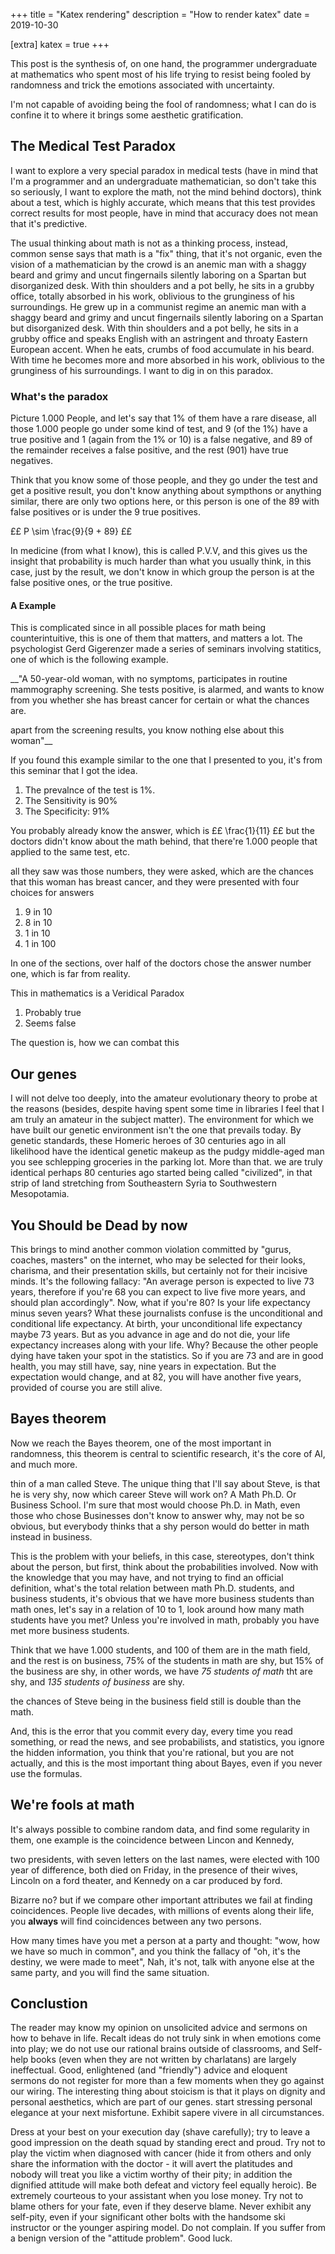 +++
title = "Katex rendering"
description = "How to render katex"
date = 2019-10-30

[extra]
katex = true
+++


This post is the synthesis of, on one hand, the programmer undergraduate at
mathematics who spent most of his life trying to resist being fooled by
randomness and trick the emotions associated with uncertainty.

I'm not capable of avoiding being the fool of randomness; what I can do is
confine it to where it brings some aesthetic gratification.

## The Medical Test Paradox

I want to explore a very special paradox in medical tests (have in mind that I'm
a programmer and an undergraduate mathematician, so don't take this so seriously, I
want to explore the math, not the mind behind doctors), think about a test,
which is highly accurate, which means that this test provides correct results
for most people, have in mind that accuracy does not mean that it's predictive.

The usual thinking about math is not as a thinking process, instead, common sense
says that math is a "fix" thing, that it's not organic, even the vision of a
mathematician by the crowd is an anemic man with a shaggy beard and grimy and
uncut fingernails silently laboring on a Spartan but disorganized desk. With
thin shoulders and a pot belly, he sits in a grubby office, totally absorbed in
his work, oblivious to the grunginess of his surroundings. He grew up in a
communist regime an anemic man with a shaggy beard and grimy and uncut
fingernails silently laboring on a Spartan but disorganized desk. With thin
shoulders and a pot belly, he sits in a grubby office and speaks English with an
astringent and throaty Eastern European accent. When he eats, crumbs of food
accumulate in his beard. With time he becomes more and more absorbed in his work,
oblivious to the grunginess of his surroundings.
I want to dig in on this paradox.

### What's the paradox

Picture 1.000 People, and let's say that 1% of them have a rare disease, all
those 1.000 people go under some kind of test, and 9 (of the 1%) have a true
positive and 1 (again from the 1% or 10) is a false negative, and 89 of
the remainder receives a false positive, and the rest (901) have true
negatives.

Think that you know some of those people, and they go under the test and get a
positive result, you don't know anything about sympthons or anything similar,
there are only two options here, or this person is one of the 89 with false
positives or is under the 9 true positives.

££
P \sim \frac{9}{9 + 89}
££

In medicine (from what I know), this is called P.V.V, and this gives us the insight
that probability is much harder than what you usually think, in this case,
just by the result, we don't know in which group the person is at the
false positive ones, or the true positive.

#### A Example

This is complicated since in all possible places for math being counterintuitive,
this is one of them that matters, and matters a lot. The psychologist Gerd Gigerenzer
made a series of seminars involving statitics, one of which is the following example.

__"A 50-year-old woman, with no symptoms, participates in routine mammography screening.
 She tests positive, is alarmed, and wants to know from you whether she has
 breast cancer for certain or what the chances are.

 apart from the screening results, you know nothing else about this woman"__

If you found this example similar to the one that I presented to you, it's from this
seminar that I got the idea.

1. The prevalnce of the test is 1%.
2. The Sensitivity is 90%
3. The Specificity: 91%

You probably already know the answer, which is
££
\frac{1}{11}
££
but the doctors didn't know about the math behind, that there're 1.000 people that
applied to the same test, etc.

all they saw was those numbers, they were asked, which are the chances that
this woman has breast cancer, and they were presented with four choices for
answers

1. 9 in 10
2. 8 in 10
3. 1 in 10
4. 1 in 100

In one of the sections, over half of the doctors chose the answer number one,
which is far from reality.

This in mathematics is a Veridical Paradox

1. Probably true
2. Seems false

The question is, how we can combat this

## Our genes

I will not delve too deeply, into the amateur evolutionary theory to probe at the
reasons (besides, despite having spent some time in libraries I feel
that I am truly an amateur in the subject matter). The environment
for which we have built our genetic environment isn't the one that prevails
today. By genetic standards, these Homeric heroes of 30 centuries ago in all
likelihood have the identical genetic makeup as the pudgy middle-aged man
you see schlepping groceries in the parking lot. More than that. we are
truly identical
 perhaps 80 centuries ago started being called "civilized", in that strip of land
 stretching from Southeastern Syria to Southwestern Mesopotamia.

## You Should be Dead by now

This brings to mind another common violation committed by "gurus, coaches, masters"
on the internet, who may be selected for their looks, charisma, and their
presentation skills, but certainly not for their incisive minds. It's the
following fallacy: "An average person is expected to live 73 years, therefore
if you're 68 you can expect to live five more years, and should plan
accordingly". Now, what if you're 80? Is your life expectancy minus seven years?
What these journalists confuse is the unconditional and conditional life expectancy.
At birth, your unconditional life expectancy maybe 73 years. But as you advance
in age and do not die, your life expectancy increases along with your life. Why?
Because the other people dying have taken your spot in the statistics. So if
you are 73 and are in good health, you may still have, say, nine years in
expectation. But the expectation would change, and at 82, you will have another
five years, provided of course you are still alive.

## Bayes theorem

Now we reach the Bayes theorem, one of the most important in randomness,
this theorem is central to scientific research, it's the core of AI, and much more.

thin of a man called Steve. The unique thing that I'll say about Steve,
is that he is very shy, now which career Steve will work on? A Math Ph.D. Or
Business School. I'm sure that most would choose Ph.D. in Math, even those who chose
Businesses don't know to answer why, may not be so obvious, but everybody
thinks that a shy person would do better in math instead in business.

This is the problem with your beliefs, in this case, stereotypes, don't think about the
person, but first, think about the probabilities involved. Now with the knowledge that you may have,
and not trying to find an official definition, what's the total relation between math Ph.D. students,
and business students, it's obvious that we have more business students than
math ones, let's say in a relation of 10 to 1, look around how many
math students have you met? Unless you're involved in math, probably you have
met more business students.

Think that we have 1.000 students, and 100 of them are in the math field,
and the rest is on business, 75% of the students in math are shy, but
15% of the business are shy, in other words, we have *75 students of math* tht
are shy, and *135 students of business* are shy.

the chances of Steve being in the business field still is double than the
math.

And, this is the error that you commit every day, every time you read something,
or read the news, and see probabilists, and statistics, you ignore the hidden information,
you think that you're rational, but you are not actually, and this is the most
important thing about Bayes, even if you never use the formulas.

## We're fools at math

It's always possible to combine random data, and find some regularity in them,
one example is the coincidence between Lincon and Kennedy,

two presidents, with seven letters on the last names, were elected with
100 year of difference, both died on Friday, in the presence of their wives,
Lincoln on a ford theater, and Kennedy on a car produced by ford.

Bizarre no? but if we compare other important attributes we fail at finding
coincidences. People live decades, with millions of events along their life,
you **always** will find coincidences between any two persons.

How many times have you met a person at a party and thought: "wow, how we have so much
in common", and you think the fallacy of "oh, it's the destiny, we were made to meet", Nah,
it's not, talk with anyone else at the same party, and you will find the same situation.

## Conclustion

The reader may know my opinion on unsolicited advice and sermons on how to behave
in life. Recalt ideas do not truly sink in when emotions come into play; we do not
use our rational brains outside of classrooms, and Self-help books (even when they
are not written by charlatans) are largely ineffectual. Good, enlightened (and
"friendly") advice and eloquent sermons do not register for more than a few
moments when they go against our wiring. The interesting thing about stoicism
is that it plays on dignity and personal aesthetics, which are part of our genes.
start stressing personal elegance at your next misfortune. Exhibit sapere vivere
in all circumstances.

Dress at your best on your execution day (shave carefully); try to leave a good
impression on the death squad by standing erect and proud. Try not to play the victim
when diagnosed with cancer (hide it from others and only share the information
with the doctor - it will avert the platitudes and nobody will treat you like
a victim worthy of their pity; in addition the dignified attitude will make both
defeat and victory feel equally heroic). Be extremely courteous to your assistant
when you lose money. Try not to blame others for your fate, even if they
deserve blame. Never exhibit any self-pity, even if your significant other
bolts with the handsome ski instructor or the younger aspiring model.
Do not complain. If you suffer from a benign version of the "attitude
problem". Good luck.

